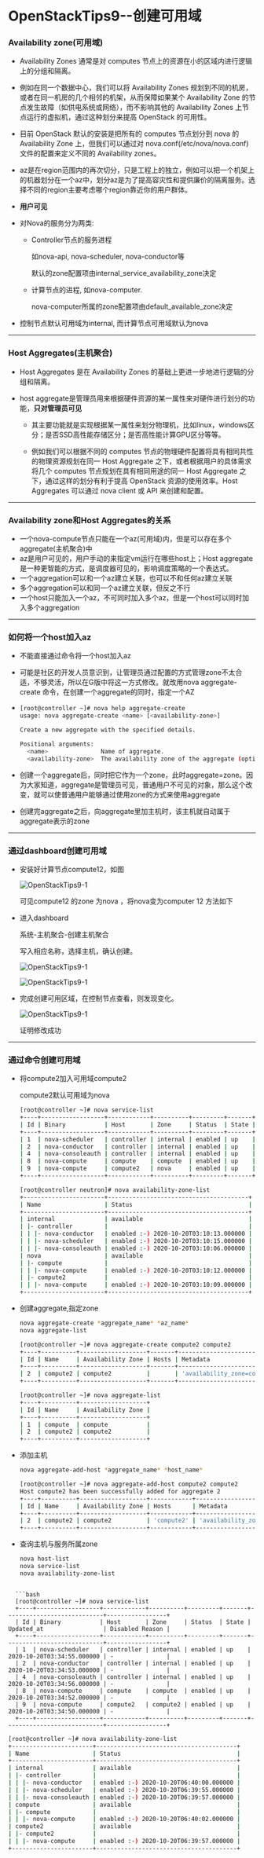 # OpenStackTips9--创建可用域

### Availability zone(可用域)

+ Availability Zones 通常是对 computes 节点上的资源在小的区域内进行逻辑上的分组和隔离。

+ 例如在同一个数据中心，我们可以将 Availability Zones 规划到不同的机房，或者在同一机房的几个相邻的机架，从而保障如果某个 Availability Zone 的节点发生故障（如供电系统或网络），而不影响其他的 Availability Zones 上节点运行的虚拟机，通过这种划分来提高 OpenStack 的可用性。

+ 目前 OpenStack 默认的安装是把所有的 computes 节点划分到 nova 的 Availability Zone 上，但我们可以通过对 nova.conf(/etc/nova/nova.conf) 文件的配置来定义不同的 Availability zones。

+ az是在region范围内的再次切分，只是工程上的独立，例如可以把一个机架上的机器划分在一个az中，划分az是为了提高容灾性和提供廉价的隔离服务。选择不同的region主要考虑哪个region靠近你的用户群体。

+ **用户可见**

+ 对Nova的服务分为两类: 

  + Controller节点的服务进程

     如nova-api, nova-scheduler, nova-conductor等

    默认的zone配置项由internal_service_availability_zone决定

  + 计算节点的进程, 如nova-computer. 

    nova-computer所属的zone配置项由default_available_zone决定

+ 控制节点默认可用域为internal, 而计算节点可用域默认为nova

---

### Host Aggregates(主机聚合)

+ Host Aggregates 是在 Availability Zones 的基础上更进一步地进行逻辑的分组和隔离。

+ host aggregate是管理员用来根据硬件资源的某一属性来对硬件进行划分的功能，**只对管理员可见**

  + 其主要功能就是实现根据某一属性来划分物理机，比如linux，windows区分；是否SSD高性能存储区分；是否高性能计算GPU区分等等。

  + 例如我们可以根据不同的 computes 节点的物理硬件配置将具有相同共性的物理资源规划在同一 Host Aggregate 之下，或者根据用户的具体需求将几个 computes 节点规划在具有相同用途的同一 Host Aggregate 之下，通过这样的划分有利于提高 OpenStack 资源的使用效率。Host Aggregates 可以通过 nova client 或 API 来创建和配置。

---

### Availability zone和Host Aggregates的关系

+ 一个nova-compute节点只能在一个az(可用域)内，但是可以存在多个aggregate(主机聚合)中
+ az是用户可见的，用户手动的来指定vm运行在哪些host上；Host aggregate是一种更智能的方式，是调度器可见的，影响调度策略的一个表达式。
+ 一个aggregation可以和一个az建立关联，也可以不和任何az建立关联
+ 多个aggregation可以和同一个az建立关联，但反之不行
+ 一个host只能加入一个az，不可同时加入多个az，但是一个host可以同时加入多个aggregation

---

### 如何将一个host加入az

+ 不能直接通过命令将一个host加入az

+ 可能是社区的开发人员意识到，让管理员通过配置的方式管理zone不太合适，不够灵活，所以在G版中将这一方式修改。就改用nova aggregate-create 命令，在创建一个aggregate的同时，指定一个AZ

+ ```bash
  [root@controller ~]# nova help aggregate-create
  usage: nova aggregate-create <name> [<availability-zone>]
  
  Create a new aggregate with the specified details.
  
  Positional arguments:
    <name>               Name of aggregate.
    <availability-zone>  The availability zone of the aggregate (optional).
  ```

+ 创建一个aggregate后，同时把它作为一个zone，此时aggregate=zone。因为大家知道，aggregate是管理员可见，普通用户不可见的对象，那么这个改变，就可以使普通用户能够通过使用zone的方式来使用aggregate

+ 创建完aggregate之后，向aggregate里加主机时，该主机就自动属于aggregate表示的zone

---

### 通过dashboard创建可用域

+ 安装好计算节点compute12，如图

  ![OpenStackTips9-1](OpenStackTips9-1.png)

  可见compute12 的zone 为nova ，将nova变为computer 12 方法如下

+ 进入dashboard 

  系统-主机聚合-创建主机聚合

  写入相应名称，选择主机，确认创建。

  ![OpenStackTips9-1](OpenStackTips9-2.png)

  ![OpenStackTips9-1](OpenStackTips9-3.png)

+ 完成创建可用区域，在控制节点查看，则发现变化。

  ![OpenStackTips9-1](OpenStackTips9-4.png)

  证明修改成功

---

### 通过命令创建可用域

+ 将compute2加入可用域compute2

  compute2默认可用域为nova

  ```bash
  [root@controller ~]# nova service-list
  +----+------------------+------------+----------+---------+-------+----------------------------+-----------------+
  | Id | Binary           | Host       | Zone     | Status  | State | Updated_at                 | Disabled Reason |
  +----+------------------+------------+----------+---------+-------+----------------------------+-----------------+
  | 1  | nova-scheduler   | controller | internal | enabled | up    | 2020-10-20T03:33:35.000000 | -               |
  | 2  | nova-conductor   | controller | internal | enabled | up    | 2020-10-20T03:33:33.000000 | -               |
  | 4  | nova-consoleauth | controller | internal | enabled | up    | 2020-10-20T03:33:26.000000 | -               |
  | 8  | nova-compute     | compute    | compute  | enabled | up    | 2020-10-20T03:33:32.000000 | -               |
  | 9  | nova-compute     | compute2   | nova     | enabled | up    | 2020-10-20T03:33:30.000000 | -               |
  +----+------------------+------------+----------+---------+-------+----------------------------+-----------------+
  ```

  ```bash
  [root@controller neutron]# nova availability-zone-list
  +-----------------------+----------------------------------------+
  | Name                  | Status                                 |
  +-----------------------+----------------------------------------+
  | internal              | available                              |
  | |- controller         |                                        |
  | | |- nova-conductor   | enabled :-) 2020-10-20T03:10:13.000000 |
  | | |- nova-scheduler   | enabled :-) 2020-10-20T03:10:15.000000 |
  | | |- nova-consoleauth | enabled :-) 2020-10-20T03:10:06.000000 |
  | nova                  | available                              |
  | |- compute            |                                        |
  | | |- nova-compute     | enabled :-) 2020-10-20T03:10:12.000000 |
  | |- compute2           |                                        |
  | | |- nova-compute     | enabled :-) 2020-10-20T03:10:09.000000 |
  +-----------------------+----------------------------------------+
  ```

+ 创建aggregate,指定zone

  ```bash
  nova aggregate-create *aggregate_name* *az_name*
  nova aggregate-list
  ```

  ```bash
  [root@controller ~]# nova aggregate-create compute2 compute2
  +----+----------+-------------------+-------+------------------------------+
  | Id | Name     | Availability Zone | Hosts | Metadata                     |
  +----+----------+-------------------+-------+------------------------------+
  | 2  | compute2 | compute2          |       | 'availability_zone=compute2' |
  +----+----------+-------------------+-------+------------------------------+
  ```

  ```bash
  [root@controller ~]# nova aggregate-list
  +----+----------+-------------------+
  | Id | Name     | Availability Zone |
  +----+----------+-------------------+
  | 1  | compute  | compute           |
  | 2  | compute2 | compute2          |
  +----+----------+-------------------+
  ```

+ 添加主机

  ```bash
  nova aggregate-add-host *aggregate_name* *host_name*
  ```

  ```bash
  [root@controller ~]# nova aggregate-add-host compute2 compute2
  Host compute2 has been successfully added for aggregate 2 
  +----+----------+-------------------+------------+------------------------------+
  | Id | Name     | Availability Zone | Hosts      | Metadata                     |
  +----+----------+-------------------+------------+------------------------------+
  | 2  | compute2 | compute2          | 'compute2' | 'availability_zone=compute2' |
  +----+----------+-------------------+------------+------------------------------+
  ```

+ 查询主机与服务所属zone

  ```bash
  nova host-list
  nova service-list
  nova availability-zone-list
```
  
  ```bash
  [root@controller ~]# nova service-list
  +----+------------------+------------+----------+---------+-------+----------------------------+-----------------+
  | Id | Binary           | Host       | Zone     | Status  | State | Updated_at                 | Disabled Reason |
  +----+------------------+------------+----------+---------+-------+----------------------------+-----------------+
  | 1  | nova-scheduler   | controller | internal | enabled | up    | 2020-10-20T03:34:55.000000 | -               |
  | 2  | nova-conductor   | controller | internal | enabled | up    | 2020-10-20T03:34:53.000000 | -               |
  | 4  | nova-consoleauth | controller | internal | enabled | up    | 2020-10-20T03:34:56.000000 | -               |
  | 8  | nova-compute     | compute    | compute  | enabled | up    | 2020-10-20T03:34:52.000000 | -               |
  | 9  | nova-compute     | compute2   | compute2 | enabled | up    | 2020-10-20T03:34:50.000000 | -               |
  +----+------------------+------------+----------+---------+-------+----------------------------+-----------------+
```
  
  ```bash
  [root@controller ~]# nova availability-zone-list
  +-----------------------+----------------------------------------+
  | Name                  | Status                                 |
  +-----------------------+----------------------------------------+
  | internal              | available                              |
  | |- controller         |                                        |
  | | |- nova-conductor   | enabled :-) 2020-10-20T06:40:00.000000 |
  | | |- nova-scheduler   | enabled :-) 2020-10-20T06:39:55.000000 |
  | | |- nova-consoleauth | enabled :-) 2020-10-20T06:39:57.000000 |
  | compute               | available                              |
  | |- compute            |                                        |
  | | |- nova-compute     | enabled :-) 2020-10-20T06:40:02.000000 |
  | compute2              | available                              |
  | |- compute2           |                                        |
  | | |- nova-compute     | enabled :-) 2020-10-20T06:39:57.000000 |
  +-----------------------+----------------------------------------+
  ```
  
  

